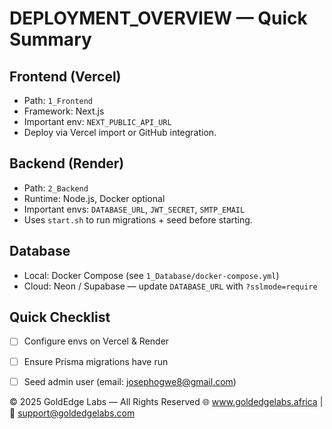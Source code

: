 # DEPLOYMENT_OVERVIEW — Quick Summary

## Frontend (Vercel)
- Path: `1_Frontend`
- Framework: Next.js
- Important env: `NEXT_PUBLIC_API_URL`
- Deploy via Vercel import or GitHub integration.

## Backend (Render)
- Path: `2_Backend`
- Runtime: Node.js, Docker optional
- Important envs: `DATABASE_URL`, `JWT_SECRET`, `SMTP_EMAIL`
- Uses `start.sh` to run migrations + seed before starting.

## Database
- Local: Docker Compose (see `1_Database/docker-compose.yml`)
- Cloud: Neon / Supabase — update `DATABASE_URL` with `?sslmode=require`

## Quick Checklist
- [ ] Configure envs on Vercel & Render
- [ ] Ensure Prisma migrations have run
- [ ] Seed admin user (email: josephogwe8@gmail.com)


© 2025 GoldEdge Labs — All Rights Reserved
🌐 www.goldedgelabs.africa | 📧 support@goldedgelabs.com
